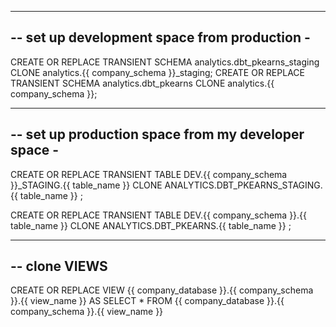 -----------------------------------
--    set up development space from production    -
-----------------------------------

CREATE OR REPLACE TRANSIENT SCHEMA analytics.dbt_pkearns_staging 
    CLONE analytics.{{ company_schema }}_staging;
CREATE OR REPLACE TRANSIENT SCHEMA analytics.dbt_pkearns 
    CLONE analytics.{{ company_schema }};

---------------------------------
--    set up production space from my developer space   -
---------------------------------

CREATE OR REPLACE TRANSIENT TABLE DEV.{{ company_schema }}_STAGING.{{ table_name }} 
    CLONE ANALYTICS.DBT_PKEARNS_STAGING.{{ table_name }} ;

CREATE OR REPLACE TRANSIENT TABLE DEV.{{ company_schema }}.{{ table_name }} 
    CLONE ANALYTICS.DBT_PKEARNS.{{ table_name }} ;   

---------------------------------
--    clone VIEWS
---------------------------------
        
CREATE OR REPLACE VIEW {{ company_database }}.{{ company_schema }}.{{ view_name }} AS
SELECT * FROM {{ company_database }}.{{ company_schema }}.{{ view_name }}
